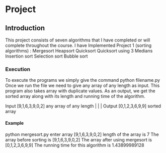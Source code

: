 # Project
## Introduction
This project consists of seven algorithms that I have completed or will complete throughout the course.
I have Implemented Project 1 (sorting algorithms) :
Mergesort
Heapsort
Quicksort 
Quicksort using 3 Medians
Insertion sort
Selection sort
Bubble sort

### Execution
To execute the programs we simply give the command python filename.py
Once we run the file we need to give any array of any length as input. This program also takes array with duplicate values.
As an output, we get the sorted array along with its length and running time of the algorithm.

Input [9,1,6,3,9,0,2] any array of any length
            |
	          |	
	          |
Output [0,1,2,3,6,9,9] sorted array

#### Example

python mergesort.py
enter array [9,1,6,3,9,0,2]
length of the array is 7
The array before sorting is [9,1,6,3,9,0,2]
The array after using mergesort is [0,1,2,3,6,9,9]
The running time for this algorithm is 1.43899989128
